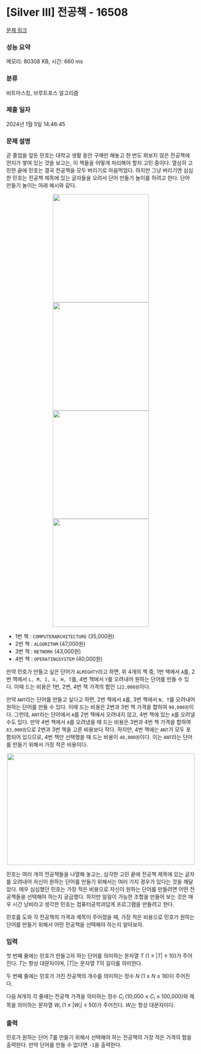 # [Silver III] 전공책 - 16508 

[문제 링크](https://www.acmicpc.net/problem/16508) 

### 성능 요약

메모리: 80308 KB, 시간: 660 ms

### 분류

비트마스킹, 브루트포스 알고리즘

### 제출 일자

2024년 1월 5일 14:46:45

### 문제 설명

<p>곧 졸업을 앞둔 민호는 대학교 생활 동안 구매만 해놓고 한 번도 펴보지 않은 전공책에 먼지가 쌓여 있는 것을 보고는, 이 책들을 어떻게 처리해야 할지 고민 중이다. 열심히 고민한 끝에 민호는 결국 전공책을 모두 버리기로 마음먹었다. 하지만 그냥 버리기엔 심심한 민호는 전공책 제목에 있는 글자들을 오려서 단어 만들기 놀이를 하려고 한다. 단어 만들기 놀이는 아래 예시와 같다.</p>

<p style="text-align: center;"><img alt="" src="https://upload.acmicpc.net/93ada309-dbba-4cee-831f-5e977b42e526/-/preview/" style="height: 288px; width: 256px;"><img alt="" src="https://upload.acmicpc.net/22501cf0-f7ad-40b7-a94f-aeda4f64fefb/-/preview/" style="height: 288px; width: 256px;"><img alt="" src="https://upload.acmicpc.net/99d2c4ba-0c42-4333-a8d8-6a0600f94119/-/preview/" style="height: 288px; width: 256px;"><img alt="" src="" style="height: 288px; width: 256px;"></p>

<ul>
	<li>1번 책 : <code>COMPUTERARCHITECTURE</code> (35,000원)</li>
	<li>2번 책 : <code>ALGORITHM</code> (47,000원)</li>
	<li>3번 책 : <code>NETWORK</code> (43,000원)</li>
	<li>4번 책 : <code>OPERATINGSYSTEM</code> (40,000원)</li>
</ul>

<p>만약 민호가 만들고 싶은 단어가 <code>ALMIGHTY</code>라고 하면, 위 4개의 책 중, 1번 책에서 <code>A</code>를, 2번 책에서 <code>L, M, I, G, H, T</code>를, 4번 책에서 <code>Y</code>를 오려내어 원하는 단어를 만들 수 있다. 이때 드는 비용은 1번, 2번, 4번 책 가격의 합인 <code>122,000원</code>이다.</p>

<p>만약 <code>ANT</code>라는 단어를 만들고 싶다고 하면, 2번 책에서 <code>A</code>를, 3번 책에서 <code>N, T</code>를 오려내어 원하는 단어를 만들 수 있다. 이때 드는 비용은 2번과 3번 책 가격을 합하여 <code>90,000원</code>이다. 그런데, <code>ANT</code>라는 단어에서 <code>A</code>를 2번 책에서 오려내지 않고, 4번 책에 있는 <code>A</code>를 오려낼 수도 있다. 만약 4번 책에서 <code>A</code>를 오려냈을 때 드는 비용은 3번과 4번 책 가격을 합하여 <code>83,000원</code>으로 2번과 3번 책을 고른 비용보다 작다. 하지만, 4번 책에는 <code>ANT</code>가 모두 포함되어 있으므로, 4번 책만 선택했을 때 드는 비용이 <code>40,000원</code>이다. 이는 <code>ANT</code>라는 단어를 만들기 위해서 가장 적은 비용이다.</p>

<p style="text-align: center;"><img alt="" src="" style="height: 297px; width: 500px;"></p>

<p>민호는 여러 개의 전공책들을 나열해 놓고는, 심각한 고민 끝에 전공책 제목에 있는 글자를 오려내어 자신이 원하는 단어를 만들기 위해서는 여러 가지 경우가 있다는 것을 깨달았다. 매우 심심했던 민호는 가장 적은 비용으로 자신이 원하는 단어를 만들려면 어떤 전공책들을 선택해야 하는지 궁금했다. 하지만 일일이 가능한 조합을 만들어 보는 것은 매우 시간 낭비라고 생각한 민호는 컴퓨터공학과답게 프로그램을 만들려고 한다.</p>

<p>민호를 도와 각 전공책의 가격과 제목이 주어졌을 때, 가장 적은 비용으로 민호가 원하는 단어를 만들기 위해서 어떤 전공책을 선택해야 하는지 알아보자.</p>

### 입력 

 <p>첫 번째 줄에는 민호가 만들고자 하는 단어를 의미하는 문자열 <em>T</em> (1 ≤ |<em>T</em>| ≤ 10)가 주어진다. <em>T</em>는 항상 대문자이며, |<em>T</em>|는 문자열 <em>T</em>의 길이를 의미한다.</p>

<p>두 번째 줄에는 민호가 가진 전공책의 개수를 의미하는 정수 <em>N</em> (1 ≤ <em>N</em> ≤ 16)이 주어진다.</p>

<p>다음 <em>N</em>개의 각 줄에는 전공책 가격을 의미하는 정수 <em>C<sub>i</sub></em> (10,000 ≤ <em>C<sub>i</sub></em> ≤ 100,000)와 제목을 의미하는 문자열 <em>W<sub>i</sub></em> (1 ≤ |<em>W<sub>i</sub></em>| ≤ 50)가 주어진다. <em>W<sub>i</sub></em>는 항상 대문자이다.</p>

### 출력 

 <p>민호가 원하는 단어 <em>T</em>를 만들기 위해서 선택해야 하는 전공책의 가장 적은 가격의 합을 출력한다. 만약 단어를 만들 수 없다면 <code>-1</code>을 출력한다.</p>

